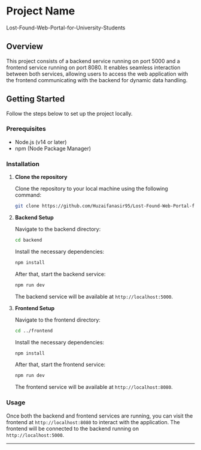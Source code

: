 

# Project Name
Lost-Found-Web-Portal-for-University-Students
## Overview

This project consists of a backend service running on port 5000 and a frontend service running on port 8080. It enables seamless interaction between both services, allowing users to access the web application with the frontend communicating with the backend for dynamic data handling.

## Getting Started

Follow the steps below to set up the project locally.

### Prerequisites

- Node.js (v14 or later)
- npm (Node Package Manager)

### Installation

1. **Clone the repository**

   Clone the repository to your local machine using the following command:

   ```bash
   git clone https://github.com/Huzaifanasir95/Lost-Found-Web-Portal-for-University-Students.git
   ```

2. **Backend Setup**

   Navigate to the backend directory:

   ```bash
   cd backend
   ```

   Install the necessary dependencies:

   ```bash
   npm install
   ```

   After that, start the backend service:

   ```bash
   npm run dev
   ```

   The backend service will be available at `http://localhost:5000`.

3. **Frontend Setup**

   Navigate to the frontend directory:

   ```bash
   cd ../frontend
   ```

   Install the necessary dependencies:

   ```bash
   npm install
   ```

   After that, start the frontend service:

   ```bash
   npm run dev
   ```

   The frontend service will be available at `http://localhost:8080`.

### Usage

Once both the backend and frontend services are running, you can visit the frontend at `http://localhost:8080` to interact with the application. The frontend will be connected to the backend running on `http://localhost:5000`.

---
